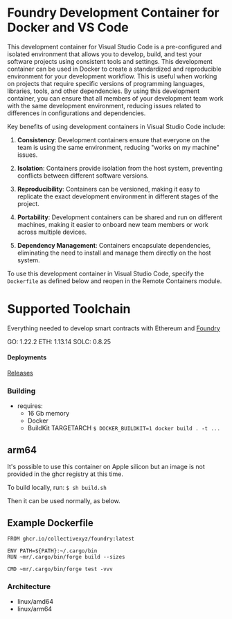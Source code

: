 # Foundry Development Container for Docker and VS Code

This development container for Visual Studio Code is a pre-configured and isolated environment that allows you to develop, build, and test your software projects using consistent tools and settings.   This development container can be used in Docker to create a standardized and reproducible environment for your development workflow. This is useful when working on projects that require specific versions of programming languages, libraries, tools, and other dependencies. By using this development container, you can ensure that all members of your development team work with the same development environment, reducing issues related to differences in configurations and dependencies.

Key benefits of using development containers in Visual Studio Code include:

1. **Consistency**: Development containers ensure that everyone on the team is using the same environment, reducing "works on my machine" issues.

2. **Isolation**: Containers provide isolation from the host system, preventing conflicts between different software versions.

3. **Reproducibility**: Containers can be versioned, making it easy to replicate the exact development environment in different stages of the project.

4. **Portability**: Development containers can be shared and run on different machines, making it easier to onboard new team members or work across multiple devices.

5. **Dependency Management**: Containers encapsulate dependencies, eliminating the need to install and manage them directly on the host system.

To use this development container in Visual Studio Code, specify the `Dockerfile` as defined below and reopen in the Remote Containers module.

# Supported Toolchain

Everything needed to develop smart contracts with Ethereum and [Foundry](https://github.com/foundry-rs/foundry)

GO: 1.22.2
ETH: 1.13.14
SOLC: 0.8.25

#### Deployments 

[Releases](https://github.com/collectivexyz/foundry/pkgs/container/foundry)

### Building

* requires:
  - 16 Gb memory
  - Docker  
  - BuildKit TARGETARCH
   `$ DOCKER_BUILDKIT=1 docker build . -t ... `


## arm64

  It's possible to use this container on Apple silicon but an image is not provided in the ghcr registry at this time.

  To build locally, run:
  ` $ sh build.sh `

  Then it can be used normally, as below.

## Example Dockerfile

```
FROM ghcr.io/collectivexyz/foundry:latest

ENV PATH=${PATH}:~/.cargo/bin
RUN ~mr/.cargo/bin/forge build --sizes

CMD ~mr/.cargo/bin/forge test -vvv
```

### Architecture
* linux/amd64
* linux/arm64
